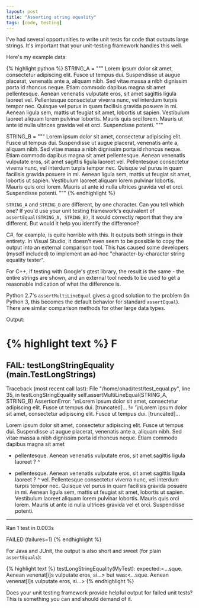 ```yaml
---
layout: post
title: "Asserting string equality"
tags: [code, testing]
---
```


I've had several opportunities to write unit tests for code that outputs large
strings. It's important that your unit-testing framework handles this well.

Here's my example data:

{% highlight python %}
STRING_A = """
Lorem ipsum dolor sit amet, consectetur adipiscing elit. Fusce ut tempus dui.
Suspendisse ut augue placerat, venenatis ante a, aliquam nibh. Sed vitae massa
a nibh dignissim porta id rhoncus neque. Etiam commodo dapibus magna sit amet
pellentesque. Aenean venenatis vulputate eros, sit amet sagittis ligula laoreet
vel. Pellentesque consectetur viverra nunc, vel interdum turpis tempor nec.
Quisque vel purus in quam facilisis gravida posuere in mi. Aenean ligula sem,
mattis ut feugiat sit amet, lobortis ut sapien. Vestibulum laoreet aliquam
lorem pulvinar lobortis. Mauris quis orci lorem. Mauris ut ante id nulla
ultrices gravida vel et orci. Suspendisse potenti.
"""

STRING_B = """
Lorem ipsum dolor sit amet, consectetur adipiscing elit. Fusce ut tempus dui.
Suspendisse ut augue placerat, venenatis ante a, aliquam nibh. Sed vitae massa
a nibh dignissim porta id rhoncus neque. Etiam commodo dapibus magna sit amet
pellentesque. Aenean venenatls vulputate eros, sit amet sagittis ligula laoreet
vel. Pellentesque consectetur viverra nunc, vel interdum turpis tempor nec.
Quisque vel purus in quam facilisis gravida posuere in mi. Aenean ligula sem,
mattis ut feugiat sit amet, lobortis ut sapien. Vestibulum laoreet aliquam
lorem pulvinar lobortis. Mauris quis orci lorem. Mauris ut ante id nulla
ultrices gravida vel et orci. Suspendisse potenti.
"""
{% endhighlight %}

`STRING_A` and `STRING_B` are different, by one character. Can you tell which
one?  If you'd use your unit testing framework's equivalent of
`assertEqual(STRING_A, STRING_B)`, it would correctly report that they are
different. But would it help you identify the difference?

C#, for example, is quite horrible with this. It outputs both strings in their
entirety. In Visual Studio, it doesn't even seem to be possible to copy the
output into an external comparison tool. This has caused some developers
(myself included) to implement an ad-hoc "character-by-character string
equality tester".

For C++, if testing with Google's gtest library, the result is the same - the
entire strings are shown, and an external tool needs to be used to get a
reasonable indication of what the difference is.

Python 2.7's `assertMultiLineEqual` gives a good solution to the problem (in
Python 3, this becomes the default behavior for standard `assertEqual`). There
are similar comparison methods for other large data types.

Output:

{% highlight text %}
F
======================================================================
FAIL: testLongStringEquality (__main__.TestLongStrings)
----------------------------------------------------------------------
Traceback (most recent call last):
  File "/home/ohad/test/test_equal.py", line 35, in testLongStringEquality
    self.assertMultiLineEqual(STRING_A, STRING_B)
AssertionError: '\nLorem ipsum dolor sit amet, consectetur adipiscing elit. Fusce ut tempus dui. [truncated]... != '\nLorem ipsum dolor sit amet, consectetur adipiscing elit. Fusce ut tempus dui. [truncated]...
  
  Lorem ipsum dolor sit amet, consectetur adipiscing elit. Fusce ut tempus dui.
  Suspendisse ut augue placerat, venenatis ante a, aliquam nibh. Sed vitae massa
  a nibh dignissim porta id rhoncus neque. Etiam commodo dapibus magna sit amet
- pellentesque. Aenean venenatis vulputate eros, sit amet sagittis ligula laoreet
?                             ^
+ pellentesque. Aenean venenatls vulputate eros, sit amet sagittis ligula laoreet
?                             ^
  vel. Pellentesque consectetur viverra nunc, vel interdum turpis tempor nec.
  Quisque vel purus in quam facilisis gravida posuere in mi. Aenean ligula sem,
  mattis ut feugiat sit amet, lobortis ut sapien. Vestibulum laoreet aliquam
  lorem pulvinar lobortis. Mauris quis orci lorem. Mauris ut ante id nulla
  ultrices gravida vel et orci. Suspendisse potenti.


----------------------------------------------------------------------
Ran 1 test in 0.003s

FAILED (failures=1)
{% endhighlight %}

For Java and JUnit, the output is also short and sweet (for plain `assertEquals`):

{% highlight text %}
testLongStringEquality(MyTest): expected:<...sque. Aenean venenat[i]s vulputate eros, si...> but was:<...sque. Aenean venenat[l]s vulputate eros, si...>
{% endhighlight %}

Does your unit testing framework provide helpful output for failed unit tests?
This is something you can and should demand of it.
